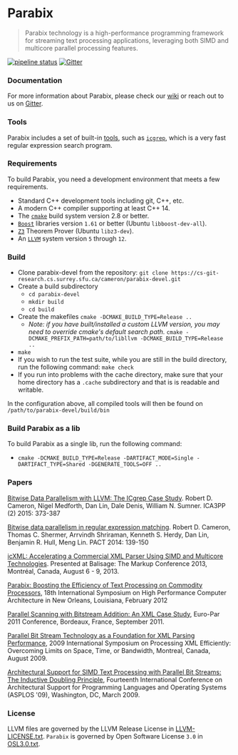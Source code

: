 # Parabix
> Parabix technology is a high-performance programming framework for streaming text processing applications, leveraging both SIMD and multicore parallel processing features.

[![pipeline status](https://cs-git-research.cs.surrey.sfu.ca/cameron/parabix-devel/badges/master/pipeline.svg)](https://cs-git-research.cs.surrey.sfu.ca/cameron/parabix-devel/-/commits/master) [![Gitter](https://badges.gitter.im/parabix-devel/community.svg)](https://gitter.im/parabix-devel/community?utm_source=badge&utm_medium=badge&utm_campaign=pr-badge)

### Documentation
For more information about Parabix, please check our [wiki](https://cs-git-research.cs.surrey.sfu.ca/cameron/parabix-devel/-/wikis/home) or reach out to us on [Gitter](https://gitter.im/parabix-devel/community).

### Tools
Parabix includes a set of built-in [tools](https://cs-git-research.cs.surrey.sfu.ca/cameron/parabix-devel/-/tree/master/tools), such as [`icgrep`](README-icgrep.md), which is a very fast regular expression search program.

### Requirements

To build Parabix, you need a development environment that meets a few requirements.

-  Standard C++ development tools including git, C++, etc.
-  A modern C++ compiler supporting at least C++ 14.
-  The [`cmake`](https://cmake.org/download/) build system version 2.8 or better.
-  [`Boost`](https://www.boost.org/users/download/) libraries version `1.61` or better (Ubuntu `libboost-dev-all`).
-  [`Z3`](https://github.com/Z3Prover/z3) Theorem Prover (Ubuntu `libz3-dev`).
-  An [`LLVM`](https://releases.llvm.org/download.html) system version `5` through `12`.  

### Build

- Clone parabix-devel from the repository:
  `git clone https://cs-git-research.cs.surrey.sfu.ca/cameron/parabix-devel.git`
- Create a build subdirectory
  - `cd parabix-devel`
  - `mkdir build`
  - `cd build`
- Create the makefiles
  `cmake -DCMAKE_BUILD_TYPE=Release ..`
  - _Note: if you have built/installed a custom LLVM version, you may need to override cmake's default search path._
`cmake -DCMAKE_PREFIX_PATH=path/to/libllvm -DCMAKE_BUILD_TYPE=Release ..`
- `make`
- If you wish to run the test suite, while you are still in the build directory, run the following command:
`make check`
- If you run into problems with the cache directory, make sure that your home directory has a `.cache` subdirectory and that is is readable and writable.


In the configuration above, all compiled tools will then be found on `/path/to/parabix-devel/build/bin`

### Build Parabix as a lib

To build Parabix as a single lib, run the following command:
- `cmake -DCMAKE_BUILD_TYPE=Release -DARTIFACT_MODE=Single -DARTIFACT_TYPE=Shared -DGENERATE_TOOLS=OFF ..`

### Papers

[Bitwise Data Parallelism with LLVM: The ICgrep Case Study](https://link.springer.com/chapter/10.1007%2F978-3-319-27122-4_26). Robert D. Cameron, Nigel Medforth, Dan Lin, Dale Denis, William N. Sumner. ICA3PP (2) 2015: 373-387

[Bitwise data parallelism in regular expression matching](https://dl.acm.org/doi/10.1145/2628071.2628079). Robert D. Cameron, Thomas C. Shermer, Arrvindh Shriraman, Kenneth S. Herdy, Dan Lin, Benjamin R. Hull, Meng Lin. PACT 2014: 139-150

[icXML: Accelerating a Commercial XML Parser Using SIMD and Multicore Technologies](http://www.balisage.net/Proceedings/vol10/html/Cameron01/BalisageVol10-Cameron01.html). Presented at Balisage: The Markup Conference 2013, Montréal, Canada, August 6 - 9, 2013.

[Parabix: Boosting the Efficiency of Text Processing on Commodity Processors](http://www.cs.sfu.ca/~ashriram/publications/2012_HPCA_Parabix.pdf), 18th International Symposium on High Performance Computer Architecture in New Orleans, Louisiana, February 2012

[Parallel Scanning with Bitstream Addition: An XML Case Study](http://parabix.costar.sfu.ca/export/901/docs/EuroPar2011/europar-cameron.pdf), Euro-Par 2011 Conference, Bordeaux, France, September 2011.

[Parallel Bit Stream Technology as a Foundation for XML Parsing Performance](http://www.balisage.net/Proceedings/vol4/html/Cameron01/BalisageVol4-Cameron01.html), 2009 International Symposium on Processing XML Efficiently: Overcoming Limits on Space, Time, or Bandwidth, Montreal, Canada, August 2009.

[Architectural Support for SIMD Text Processing with Parallel Bit Streams: The Inductive Doubling Principle](http://parabix.costar.sfu.ca/export/901/docs/ASPLOS09/asplos094-cameron.pdf), Fourteenth International Conference on Architectural Support for Programming Languages and Operating Systems (ASPLOS '09), Washington, DC, March 2009.

### License
LLVM files are governed by the LLVM Release License in [LLVM-LICENSE.txt](LLVM-LICENSE.txt). `Parabix` is governed by Open Software License `3.0` in [OSL3.0.txt](OSL3.0.txt).

